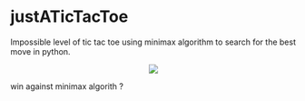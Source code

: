 # justATicTacToe

Impossible level of tic tac toe using minimax algorithm to search for the best move in python.

<div align="center">
 <img src="https://user-images.githubusercontent.com/52430148/231661396-967ba004-fae8-46d7-9e71-f9cd715a581c.png"/>
</div>

win against minimax algorith ?
